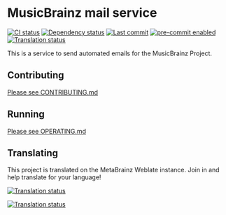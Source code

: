 # MusicBrainz mail service

[![CI status](https://github.com/metabrainz/mb-mail-service/actions/workflows/ci.yml/badge.svg?branch=main)](https://github.com/metabrainz/mb-mail-service/actions/workflows/ci.yml?query=branch%3Amain)
[![Dependency status](https://deps.rs/repo/github/metabrainz/mb-mail-service/status.svg)](https://deps.rs/repo/github/metabrainz/mb-mail-service)
[![Last commit](https://img.shields.io/github/last-commit/metabrainz/mb-mail-service.svg?logo=github&logoColor=white)](https://github.com/metabrainz/mb-mail-service/commits/main/)
[![pre-commit enabled](https://img.shields.io/badge/pre--commit-enabled-brightgreen?logo=pre-commit)](https://github.com/pre-commit/pre-commit)
[![Translation status](https://translations.metabrainz.org/widget/email/email-templates/svg-badge.svg)](https://translations.metabrainz.org/engage/email/)

This is a service to send automated emails for the MusicBrainz Project.

## Contributing

[Please see CONTRIBUTING.md](./docs/CONTRIBUTING.md)

## Running

[Please see OPERATING.md](./docs/OPERATING.md)

## Translating

This project is translated on the MetaBrainz Weblate
instance. Join in and help translate for your language!

<a href="https://translations.metabrainz.org/engage/email/">
    <picture>
        <source media="(prefers-color-scheme: dark)"
            srcset="https://translations.metabrainz.org/widget/email/email-templates/287x66-black.png"
            alt="Translation status" />
        <source media="(prefers-color-scheme: light)"
            srcset="https://translations.metabrainz.org/widget/email/email-templates/287x66-white.png"
            alt="Translation status" />
        <img
            src="https://translations.metabrainz.org/widget/email/email-templates/287x66-white.png"
            alt="Translation status" />
    </picture>
</a>

[![Translation status](https://translations.metabrainz.org/widget/email/email-templates/multi-auto.svg)](https://translations.metabrainz.org/engage/email/)
